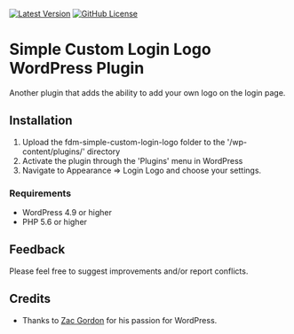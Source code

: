 [![Latest Version](https://img.shields.io/github/release/keygrip/Simple-Custom-Login-Logo-for-WordPress.svg)](https://github.com/keygrip/Simple-Custom-Login-Logo-for-WordPress/releases)
[![GitHub License](https://img.shields.io/badge/license-GPLv3-yellow.svg)](https://raw.githubusercontent.com/keygrip/Simple-Custom-Login-Logo-for-WordPress/master/license.txt)

# Simple Custom Login Logo WordPress Plugin

Another plugin that adds the ability to add your own logo on the login page.

## Installation

1. Upload the fdm-simple-custom-login-logo folder to the '/wp-content/plugins/' directory
2. Activate the plugin through the 'Plugins' menu in WordPress
3. Navigate to Appearance => Login Logo and choose your settings.

### Requirements

* WordPress 4.9 or higher
* PHP 5.6 or higher

## Feedback

Please feel free to suggest improvements and/or report conflicts.

## Credits

- Thanks to [Zac Gordon](https://github.com/zgordon) for his passion for WordPress.
